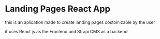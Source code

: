 # Landing Pages React App

this is an aplication made to create landing pages costomizable by the user

it uses React js as the Frontend and Strapi CMS as a backend

